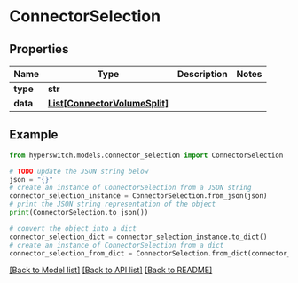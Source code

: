 # ConnectorSelection


## Properties

Name | Type | Description | Notes
------------ | ------------- | ------------- | -------------
**type** | **str** |  | 
**data** | [**List[ConnectorVolumeSplit]**](ConnectorVolumeSplit.md) |  | 

## Example

```python
from hyperswitch.models.connector_selection import ConnectorSelection

# TODO update the JSON string below
json = "{}"
# create an instance of ConnectorSelection from a JSON string
connector_selection_instance = ConnectorSelection.from_json(json)
# print the JSON string representation of the object
print(ConnectorSelection.to_json())

# convert the object into a dict
connector_selection_dict = connector_selection_instance.to_dict()
# create an instance of ConnectorSelection from a dict
connector_selection_from_dict = ConnectorSelection.from_dict(connector_selection_dict)
```
[[Back to Model list]](../README.md#documentation-for-models) [[Back to API list]](../README.md#documentation-for-api-endpoints) [[Back to README]](../README.md)


